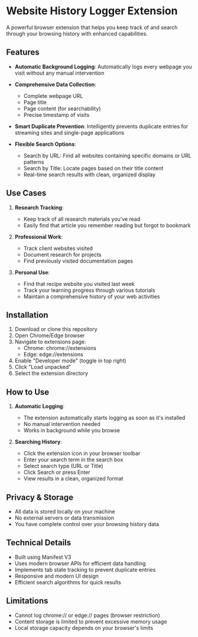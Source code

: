 # Website History Logger Extension

A powerful browser extension that helps you keep track of and search through your browsing history with enhanced capabilities.

## Features

- **Automatic Background Logging**: Automatically logs every webpage you visit without any manual intervention
- **Comprehensive Data Collection**:
  - Complete webpage URL
  - Page title
  - Page content (for searchability)
  - Precise timestamp of visits

- **Smart Duplicate Prevention**: Intelligently prevents duplicate entries for streaming sites and single-page applications

- **Flexible Search Options**:
  - Search by URL: Find all websites containing specific domains or URL patterns
  - Search by Title: Locate pages based on their title content
  - Real-time search results with clean, organized display

## Use Cases

1. **Research Tracking**:
   - Keep track of all research materials you've read
   - Easily find that article you remember reading but forgot to bookmark

2. **Professional Work**:
   - Track client websites visited
   - Document research for projects
   - Find previously visited documentation pages

3. **Personal Use**:
   - Find that recipe website you visited last week
   - Track your learning progress through various tutorials
   - Maintain a comprehensive history of your web activities

## Installation

1. Download or clone this repository
2. Open Chrome/Edge browser
3. Navigate to extensions page:
   - Chrome: chrome://extensions
   - Edge: edge://extensions
4. Enable "Developer mode" (toggle in top right)
5. Click "Load unpacked"
6. Select the extension directory

## How to Use

1. **Automatic Logging**:
   - The extension automatically starts logging as soon as it's installed
   - No manual intervention needed
   - Works in background while you browse

2. **Searching History**:
   - Click the extension icon in your browser toolbar
   - Enter your search term in the search box
   - Select search type (URL or Title)
   - Click Search or press Enter
   - View results in a clean, organized format

## Privacy & Storage

- All data is stored locally on your machine
- No external servers or data transmission
- You have complete control over your browsing history data

## Technical Details

- Built using Manifest V3
- Uses modern browser APIs for efficient data handling
- Implements tab state tracking to prevent duplicate entries
- Responsive and modern UI design
- Efficient search algorithms for quick results

## Limitations

- Cannot log chrome:// or edge:// pages (browser restriction)
- Content storage is limited to prevent excessive memory usage
- Local storage capacity depends on your browser's limits